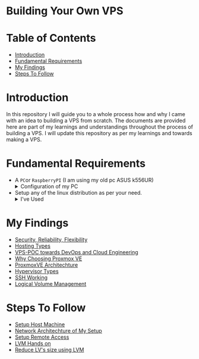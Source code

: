 # Building Your Own VPS
# Table of Contents
- [Introduction](#introduction)
- [Fundamental Requirements](#fundamental-requirements)
- [My Findings](#my-findings) 
- [Steps To Follow](#steps-to-follow)
# Introduction
In this repository I will guide you to a whole process how and why I came with an idea to building a VPS from scratch. The documents are provided here are part of my learnings and understandings throughout the process of building a VPS. I will update this repository as per my learnings and towards making a VPS. 
# Fundamental Requirements
- A `PC`or `RaspberryPI` (I am using my old pc ASUS k556UR)
				<details>
					<summary>
						Configuration of my PC
					 </summary>
					 CPU -> Corei7 7th gen
					 RAM -> 12GB
					 HDD -> 1TB
					 SSD  -> 250GB 
				 </details>
- Setup any of the linux distribution as per your need.
	<details>
			 <summary>
				I've Used
			 </summary>
			 Linux Distribution -> Ubuntu 22.04 LTS
			 Because I want to use Type-2 Hypervisor, I only need to understand the VPS working. If you're concern about performance overhead you can setup any Type-1 Hypervisor.
	</details>

# My Findings
- [Security, Reliability, Flexibility](./Docs/Security_Reliability_Flexibility.md)
- [Hosting Types](./Docs/Hosting_Types.md)
- [VPS-POC towards DevOps and Cloud Engineering](./Docs/VPS-POC_towards_DevOps_and_Cloud_Engineering.md)
- [Why Choosing Proxmox VE](./Docs/Why_Choosing_Proxmox_VE.md)
- [ProxmoxVE Architechture](./Docs/ProxmoxVE_Architechture.md)
- [Hypervisor Types](./Docs/Hypervisor%20Types.md)
- [SSH Working](./Docs/SSH_Working.md)
- [Logical Volume Management](./Docs/logical_volume_manager.md)
# Steps To Follow
- [Setup Host Machine](./Docs/Setup%20Linux%20Distribution%20On%20Host%20Machine.md)
- [Network Architechture of My Setup](./Docs/network_diagram.md)
- [Setup Remote Access](./Docs/Setup%20Remote%20Access%20Using%20OpenSSH.md)
- [LVM Hands on](./Docs/lvm_commands.md)
- [Reduce LV's size using LVM](./Docs/reduce_size_of_lv.md)

